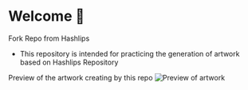 # Welcome 👾

Fork Repo from Hashlips
- This repository is intended for practicing the generation of artwork based on Hashlips Repository

Preview of the artwork creating by this repo
![Preview of artwork](/build/preview.gif)
